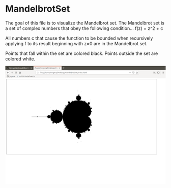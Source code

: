 # MandelbrotSet

The goal of this file is to visualize the Mandelbrot set.
The Mandelbrot set is a set of complex numbers that obey the following condition...
f(z) = z^2 + c

All numbers c that cause the function to be bounded when recursively
applying f to its result beginning with z=0 are in the Mandelbrot set.

Points that fall within the set are colored black. Points outside the set are
colored white.

![Screenshot](https://github.com/Decryptic/MandelbrotSet/blob/master/assets/mandelbrot.png?raw=true)
